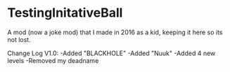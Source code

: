 # TestingInitativeBall
A mod (now a joke mod) that I made in 2016 as a kid, keeping it here so its not lost.

Change Log V1.0:
-Added "BLACKHOLE"
-Added "Nuuk"
-Added 4 new levels
-Removed my deadname
